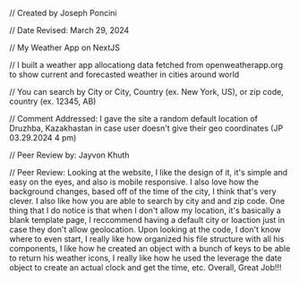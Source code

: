 // Created by Joseph Poncini

// Date Revised: March 29, 2024 

// My Weather App on NextJS

// I built a weather app allocationg data fetched from openweatherapp.org to show current and forecasted weather in cities around world

// You can search by City or City, Country (ex. New York, US), or zip code, country (ex. 12345, AB)

// Comment Addressed: I gave the site a random default location of Druzhba, Kazakhastan in case user doesn't give their geo coordinates (JP 03.29.2024 4 pm)

// Peer Review by: Jayvon Khuth

// Peer Review: Looking at the website, I like the design of it, it's simple and easy on the eyes, and also is mobile responsive. I also love how the background changes, based off of the time of the city, I think that's very clever. I also like how you are able to search by city and and zip code. One thing that I do notice is that when I don't allow my location, it's basically a blank template page, I reccommend having a default city or loaction just in case they don't allow geolocation. Upon looking at the code, I don't know where to even start, I really like how organized his file structure with all his components, I like how he created an object with a bunch of keys to be able to return his weather icons, I really like how he used the leverage the date object to create an actual clock and get the time, etc. Overall, Great Job!!!